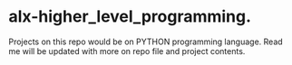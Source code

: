 # alx-higher_level_programming.
Projects on this repo would be on PYTHON programming language.
Read me will be updated with more on repo file and project contents.

